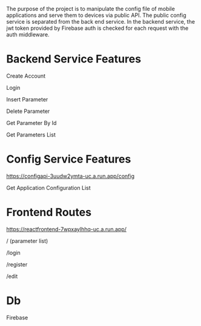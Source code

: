 The purpose of the project is to manipulate the config file of mobile applications and serve them to devices via public API. The public config service is separated from the back end service. In the backend service, the jwt token provided by Firebase auth is checked for each request with the auth middleware.
 
 # Backend Service Features

 Create Account
 
 Login
 
 Insert Parameter
 
 Delete Parameter
 
 Get Parameter By Id
 
 Get Parameters List

 # Config Service Features
 https://configapi-3uudw2ymta-uc.a.run.app/config

 Get Application Configuration List

 # Frontend Routes
 https://reactfrontend-7wpxaylhhq-uc.a.run.app/
 
 /  (parameter list)
 
 /login
 
 /register
 
 /edit
 

 # Db

 Firebase
 
 
